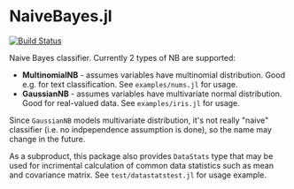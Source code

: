 NaiveBayes.jl
=============

[![Build Status](https://travis-ci.org/dfdx/NaiveBayes.jl.svg)](https://travis-ci.org/dfdx/NaiveBayes.jl)

Naive Bayes classifier. Currently 2 types of NB are supported: 

 * **MultinomialNB** - assumes variables have multinomial distribution. Good e.g. for text classification. See `examples/nums.jl` for usage.
 * **GaussianNB** - assumes variables have multivariate normal distribution. Good for real-valued data. See `examples/iris.jl` for usage.

Since `GaussianNB` models multivariate distribution, it's not really "naive" classifier (i.e. no indpependence assumption is done), so the name may change in the future. 

As a subproduct, this package also provides `DataStats` type that may be used for incrimental calculation of common data statistics such as mean and covariance matrix. See `test/datastatstest.jl` for usage example. 

